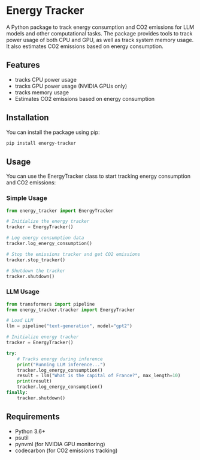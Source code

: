 # Energy Tracker

A Python package to track energy consumption and CO2 emissions for LLM models and other computational tasks. The package provides tools to track power usage of both CPU and GPU, as well as track system memory usage. It also estimates CO2 emissions based on energy consumption.

## Features

- tracks CPU power usage
- tracks GPU power usage (NVIDIA GPUs only)
- tracks memory usage
- Estimates CO2 emissions based on energy consumption

## Installation

You can install the package using pip:

```bash
pip install energy-tracker
```
## Usage

You can use the EnergyTracker class to start tracking energy consumption and CO2 emissions:

### Simple Usage
```python
from energy_tracker import EnergyTracker

# Initialize the energy tracker
tracker = EnergyTracker()

# Log energy consumption data
tracker.log_energy_consumption()

# Stop the emissions tracker and get CO2 emissions
tracker.stop_tracker()

# Shutdown the tracker
tracker.shutdown()
```

### LLM Usage
```py
from transformers import pipeline
from energy_tracker.tracker import EnergyTracker

# Load LLM
llm = pipeline("text-generation", model="gpt2")

# Initialize energy tracker
tracker = EnergyTracker()

try:
    # Tracks energy during inference
    print("Running LLM inference...")
    tracker.log_energy_consumption()
    result = llm("What is the capital of France?", max_length=10)
    print(result)
    tracker.log_energy_consumption()
finally:
    tracker.shutdown()
```

## Requirements

- Python 3.6+
- psutil
- pynvml (for NVIDIA GPU monitoring)
- codecarbon (for CO2 emissions tracking)